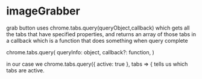 # imageGrabber
grab button uses chrome.tabs.query(queryObject,callback) which gets all the tabs that have specified properties, and returns an array of those tabs in a callback which is a function that does something when query complete

chrome.tabs.query(
  queryInfo: object,
  callback?: function,
)

in our case we chrome.tabs.query({ active: true }, tabs => { tells us which tabs are active. 